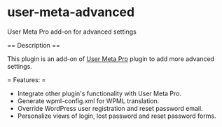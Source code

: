 user-meta-advanced
==================

User Meta Pro add-on for advanced settings


== Description ==

This plugin is an add-on of [User Meta Pro](http://user-meta.com/ "User Meta Pro") plugin to add more advanced settings.

= Features: =
* Integrate other plugin's functionality with User Meta Pro.
* Generate wpml-config.xml for WPML translation.
* Override WordPress user registration and reset password email.
* Personalize views of login, lost password and reset password forms.